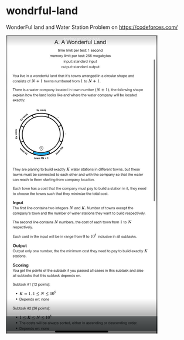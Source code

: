 # wondrful-land

WonderFul land and Water Station Problem on https://codeforces.com/

![alt text](https://github.com/alhassanmohamed2/wondrful-land/blob/main/wondrful%20land/problem.PNG)
